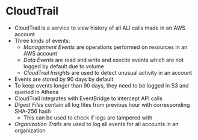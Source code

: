 # CloudTrail

- CloudTrail is a service to view history of all ALI calls made in an AWS account
- Three kinds of events:
    - *Management Events* are operations performed on resources in an AWS account
    - *Data Events* are read and write and execite events which are not logged by default due to volume
    - *CloudTrail Insights* are used to detect unusual activity in an account
- Events are stored by 90 days by default
- To keep events longer than 90 days, they need to be logged in S3 and queried in Athena
- CloudTrail integrates with EventBridge to intercept API calls
- *Digest Files* contain all log files from previous hour with corresponding SHA-256 hash
    - This can be used to check if logs are tampered with
- *Organization Trails* are used to log all events for all accounts in an organization
